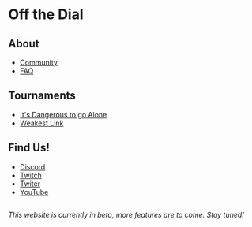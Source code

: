 # Off the Dial
## About
- [Community](community)
- [FAQ](faq)

## Tournaments
- [It's Dangerous to go Alone](idtga)
- [Weakest Link](wl)

## Find Us!
* [Discord](https://discord.gg/xWkx8SZ)
* [Twitch](https://twitch.tv/offthedial)
* [Twiter](https://twitter.com/off_the_dial)
* [YouTube](https://www.youtube.com/channel/UCjFqnfg0CKsnQ8ag1MfNtuQ)
##
*This website is currently in beta, more features are to come. Stay tuned!*